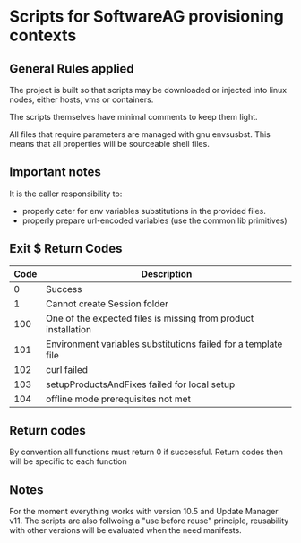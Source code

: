# Scripts for SoftwareAG provisioning contexts

## General Rules applied

The project is built so that scripts may be downloaded or injected into linux nodes, either hosts, vms or containers.

The scripts themselves have minimal comments to keep them light.

All files that require parameters are managed with gnu envsusbst. This means that all properties will be sourceable shell files.

## Important notes

It is the caller responsibility to:

- properly cater for env variables substitutions in the provided files.
- properly prepare url-encoded variables (use the common lib primitives)

## Exit $ Return Codes

|Code|Description|
|-|-|
|0|Success|
|1|Cannot create Session folder|
|100|One of the expected files is missing from product installation|
|101|Environment variables substitutions failed for a template file|
|102|curl failed|
|103|setupProductsAndFixes failed for local setup|
|104|offline mode prerequisites not met|

## Return codes

By convention all functions must return 0 if successful. Return codes then will be specific to each function

## Notes

For the moment everything works with version 10.5 and Update Manager v11. The scripts are also follwoing a "use before reuse" principle, reusability with other versions will be evaluated when the need manifests.
